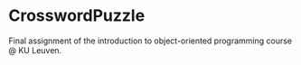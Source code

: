 # CrosswordPuzzle

Final assignment of the introduction to object-oriented programming course @ KU Leuven.
